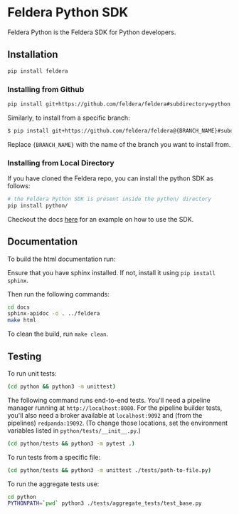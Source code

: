 # Feldera Python SDK

Feldera Python is the Feldera SDK for Python developers.

## Installation

```bash
pip install feldera
```

### Installing from Github

```bash
pip install git+https://github.com/feldera/feldera#subdirectory=python
```

Similarly, to install from a specific branch:

```bash
$ pip install git+https://github.com/feldera/feldera@{BRANCH_NAME}#subdirectory=python
```

Replace `{BRANCH_NAME}` with the name of the branch you want to install from.

### Installing from Local Directory

If you have cloned the Feldera repo, you can install the python SDK as follows:

```bash
# the Feldera Python SDK is present inside the python/ directory
pip install python/
```

Checkout the docs [here](./feldera/__init__.py) for an example on how to use the SDK.

## Documentation

To build the html documentation run:

Ensure that you have sphinx installed. If not, install it using `pip install sphinx`.

Then run the following commands:

```bash
cd docs
sphinx-apidoc -o . ../feldera
make html
```

To clean the build, run `make clean`.

## Testing

To run unit tests:

```bash
(cd python && python3 -m unittest)
```

The following command runs end-to-end tests.  You'll need a pipeline
manager running at `http://localhost:8080`.  For the pipeline builder
tests, you'll also need a broker available at `localhost:9092` and
(from the pipelines) `redpanda:19092`.  (To change those locations,
set the environment variables listed in `python/tests/__init__.py`.)

```bash
(cd python/tests && python3 -m pytest .)
```

To run tests from a specific file:

```bash
(cd python/tests && python3 -m unittest ./tests/path-to-file.py)
```

To run the aggregate tests use:

```bash
cd python
PYTHONPATH=`pwd` python3 ./tests/aggregate_tests/test_base.py
```
